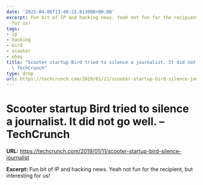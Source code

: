 ```yaml
---
date: '2021-04-06T13:40:22.813000+00:00'
excerpt: Fun bit of IP and hacking news. Yeah not fun for the recipient, but interesting
  for us!
tags:
- ip
- hacking
- bird
- scooter
- ebay
title: "Scooter startup Bird tried to silence a journalist. It did not go well. \u2013\
  \ TechCrunch"
type: drop
url: https://techcrunch.com/2019/01/11/scooter-startup-bird-silence-journalist
---
```


# Scooter startup Bird tried to silence a journalist. It did not go well. – TechCrunch

**URL:** https://techcrunch.com/2019/01/11/scooter-startup-bird-silence-journalist

**Excerpt:** Fun bit of IP and hacking news. Yeah not fun for the recipient, but interesting for us!
